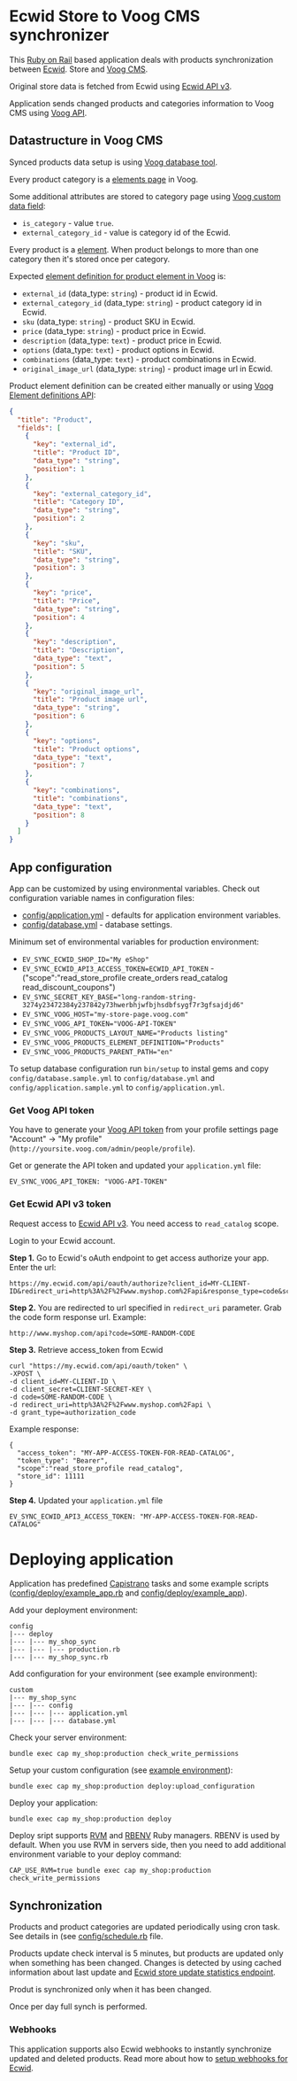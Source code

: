 # Ecwid Store to Voog CMS synchronizer

This [Ruby on Rail](http://rubyonrails.org/) based application deals with products synchronization between [Ecwid](http://ecwid.com/). Store and [Voog CMS](http://www.voog.com/).

Original store data is fetched from Ecwid using [Ecwid API v3](http://api.ecwid.com/).

Application sends changed products and categories information to Voog CMS using [Voog API](http://www.voog.com/developers/api).

## Datastructure in Voog CMS

Synced products data setup is using [Voog database tool](http://www.voog.com/support/guides/developers/voog-database-tool).

Every product category is a [elements page](http://www.voog.com/developers/api/resources/pages) in Voog.

Some additional attributes are stored to category page using [Voog custom data field](http://www.voog.com/developers/templating/javascripts/customdata):

* `is_category` - value `true`.
* `external_category_id` - value is category id of the Ecwid.

Every product is a [element](http://www.voog.com/developers/api/resources/elements). When product belongs to more than one category then it's stored once per category.

Expected [element definition for product element in Voog](http://www.voog.com/developers/api/resources/element_definitions) is:

* `external_id` (data_type: `string`) - product id in Ecwid.
* `external_category_id` (data_type: `string`) - product category id in Ecwid.
* `sku` (data_type: `string`) - product SKU in Ecwid.
* `price` (data_type: `string`) - product price in Ecwid.
* `description` (data_type: `text`) - product price in Ecwid.
* `options` (data_type: `text`) - product options in Ecwid.
* `combinations` (data_type: `text`) - product combinations in Ecwid.
* `original_image_url` (data_type: `string`) - product image url in Ecwid.

Product element definition can be created either manually or using [Voog Element definitions API](http://www.voog.com/developers/api/resources/element_definitions#create_element_definition):

```JSON
{
  "title": "Product",
  "fields": [
    {
      "key": "external_id",
      "title": "Product ID",
      "data_type": "string",
      "position": 1
    },
    {
      "key": "external_category_id",
      "title": "Category ID",
      "data_type": "string",
      "position": 2
    },
    {
      "key": "sku",
      "title": "SKU",
      "data_type": "string",
      "position": 3
    },
    {
      "key": "price",
      "title": "Price",
      "data_type": "string",
      "position": 4
    },
    {
      "key": "description",
      "title": "Description",
      "data_type": "text",
      "position": 5
    },
    {
      "key": "original_image_url",
      "title": "Product image url",
      "data_type": "string",
      "position": 6
    },
    {
      "key": "options",
      "title": "Product options",
      "data_type": "text",
      "position": 7
    },
    {
      "key": "combinations",
      "title": "combinations",
      "data_type": "text",
      "position": 8
    }
  ]
}
```

## App configuration

App can be customized by using environmental variables. Check out configuration variable names in configuration files:

* [config/application.yml](./config/application.sample.yml) - defaults for application environment variables.
* [config/database.yml](./config/database.sample.yml) - database settings.

Minimum set of environmental variables for production environment:

* `EV_SYNC_ECWID_SHOP_ID="My eShop"`
* `EV_SYNC_ECWID_API3_ACCESS_TOKEN=ECWID_API_TOKEN` - ("scope":"read_store_profile create_orders read_catalog read_discount_coupons")
* `EV_SYNC_SECRET_KEY_BASE="long-random-string-3274y23472384y237842y73hwerbhjwfbjhsdbfsygf7r3gfsajdjd6"`
* `EV_SYNC_VOOG_HOST="my-store-page.voog.com"`
* `EV_SYNC_VOOG_API_TOKEN="VOOG-API-TOKEN"`
* `EV_SYNC_VOOG_PRODUCTS_LAYOUT_NAME="Products listing"`
* `EV_SYNC_VOOG_PRODUCTS_ELEMENT_DEFINITION="Products"`
* `EV_SYNC_VOOG_PRODUCTS_PARENT_PATH="en"`

To setup database configuration run `bin/setup` to instal gems and copy `config/database.sample.yml` to `config/database.yml` and `config/application.sample.yml` to `config/application.yml`.

### Get Voog API token

You have to generate your [Voog API token](http://www.voog.com/developers/api) from your profile settings page "Account" -> "My profile" (`http://yoursite.voog.com/admin/people/profile`).

Get or generate the API token and updated your `application.yml` file:

```
EV_SYNC_VOOG_API_TOKEN: "VOOG-API-TOKEN"
```

### Get Ecwid API v3 token

Request access to [Ecwid API v3](http://api.ecwid.com#register-your-app-in-ecwid). You need access to `read_catalog` scope.

Login to your Ecwid account.

**Step 1.** Go to  Ecwid's oAuth endpoint to get access authorize your app. Enter the url:

```
https://my.ecwid.com/api/oauth/authorize?client_id=MY-CLIENT-ID&redirect_uri=http%3A%2F%2Fwww.myshop.com%2Fapi&response_type=code&scope=read_catalog
```

**Step 2.** You are redirected to url specified in `redirect_uri` parameter. Grab the code form response url. Example:

```
http://www.myshop.com/api?code=SOME-RANDOM-CODE
```

**Step 3.** Retrieve access_token from Ecwid

```
curl "https://my.ecwid.com/api/oauth/token" \
-XPOST \
-d client_id=MY-CLIENT-ID \
-d client_secret=CLIENT-SECRET-KEY \
-d code=SOME-RANDOM-CODE \
-d redirect_uri=http%3A%2F%2Fwww.myshop.com%2Fapi \
-d grant_type=authorization_code
```

Example response:

```
{
  "access_token": "MY-APP-ACCESS-TOKEN-FOR-READ-CATALOG",
  "token_type": "Bearer",
  "scope":"read_store_profile read_catalog",
  "store_id": 11111
}
```

**Step 4.** Updated your `application.yml` file

```
EV_SYNC_ECWID_API3_ACCESS_TOKEN: "MY-APP-ACCESS-TOKEN-FOR-READ-CATALOG"
```


# Deploying application

Application has predefined [Capistrano](https://github.com/capistrano) tasks and some example scripts ([config/deploy/example_app.rb](./config/deploy/example_app.rb) and [config/deploy/example_app](./config/deploy/example_app)).

Add your deployment environment:

```
config
|--- deploy
|--- |--- my_shop_sync
|--- |--- |--- production.rb
|--- |--- my_shop_sync.rb
```

Add configuration for your environment (see example environment):

```
custom
|--- my_shop_sync
|--- |--- config
|--- |--- |--- application.yml
|--- |--- |--- database.yml
```

Check your server environment:

```
bundle exec cap my_shop:production check_write_permissions
```

Setup your custom configuration (see [example environment](./config/deploy/example_app.rb)):

```
bundle exec cap my_shop:production deploy:upload_configuration
```

Deploy your application:

```
bundle exec cap my_shop:production deploy
```

Deploy sript supports [RVM](https://rvm.io/) and [RBENV](https://github.com/sstephenson/rbenv) Ruby managers.
RBENV is used by default. When you use RVM in servers side, then you need to add additional environment variable to your deploy command:

```
CAP_USE_RVM=true bundle exec cap my_shop:production check_write_permissions
```

## Synchronization

Products and product categories are updated periodically using cron task. See details in (see [config/schedule.rb](./config/schedule.rb) file.

Products update check interval is 5 minutes, but products are updated only when something has been changed. Changes is detected by using cached information about last update and [Ecwid store update statistics endpoint](http://api.ecwid.com/#get-store-update-statistics).

Produt is synchronized only when it has been changed.

Once per day full synch is performed.

### Webhooks

This application supports also Ecwid webhooks to instantly synchronize updated and deleted products. Read more about how to [setup webhooks for Ecwid](http://api.ecwid.com/#what-is-webhook).
